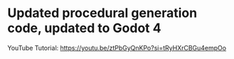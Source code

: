# Updated procedural generation code, updated to Godot 4


YouTube Tutorial: https://youtu.be/ztPbGyQnKPo?si=tRyHXrCBGu4empOo
